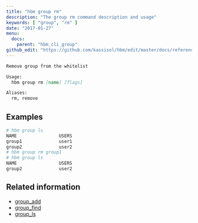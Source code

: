 ```yaml
---
title: "hbm group rm"
description: "The group rm command description and usage"
keywords: [ "group", "rm" ]
date: "2017-01-27"
menu:
  docs:
    parent: "hbm_cli_group"
github_edit: "https://github.com/kassisol/hbm/edit/master/docs/reference/commandline/group_rm.md"
---
```


```markdown
Remove group from the whitelist

Usage:
  hbm group rm [name] [flags]

Aliases:
  rm, remove
```

## Examples

```bash
# hbm group ls
NAME                USERS
group1              user1
group2              user2
# hbm group rm group1
# hbm group ls
NAME                USERS
group2              user2
```

## Related information

* [group_add](group_add.md)
* [group_find](group_find.md)
* [group_ls](group_ls.md)
